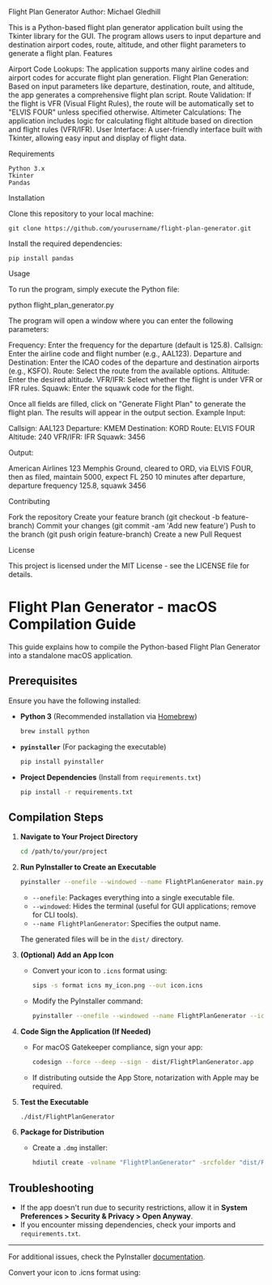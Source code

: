 Flight Plan Generator
Author: Michael Gledhill

This is a Python-based flight plan generator application built using the Tkinter library for the GUI. The program allows users to input departure and destination airport codes, route, altitude, and other flight parameters to generate a flight plan.
Features

Airport Code Lookups: The application supports many airline codes and airport codes for accurate flight plan generation.
Flight Plan Generation: Based on input parameters like departure, destination, route, and altitude, the app generates a comprehensive flight plan script.
Route Validation: If the flight is VFR (Visual Flight Rules), the route will be automatically set to "ELVIS FOUR" unless specified otherwise.
Altimeter Calculations: The application includes logic for calculating flight altitude based on direction and flight rules (VFR/IFR).
User Interface: A user-friendly interface built with Tkinter, allowing easy input and display of flight data.

Requirements

    Python 3.x
    Tkinter
    Pandas

Installation

Clone this repository to your local machine:

    git clone https://github.com/yourusername/flight-plan-generator.git

Install the required dependencies:

    pip install pandas

Usage

To run the program, simply execute the Python file:

python flight_plan_generator.py

The program will open a window where you can enter the following parameters:

Frequency: Enter the frequency for the departure (default is 125.8).
Callsign: Enter the airline code and flight number (e.g., AAL123).
Departure and Destination: Enter the ICAO codes of the departure and destination airports (e.g., KSFO). 
Route: Select the route from the available options.
Altitude: Enter the desired altitude.
VFR/IFR: Select whether the flight is under VFR or IFR rules.
Squawk: Enter the squawk code for the flight.

Once all fields are filled, click on "Generate Flight Plan" to generate the flight plan. The results will appear in the output section.
Example
Input:

Callsign: AAL123
Departure: KMEM
Destination: KORD
Route: ELVIS FOUR
Altitude: 240
VFR/IFR: IFR
Squawk: 3456

Output:

American Airlines 123 Memphis Ground, cleared to ORD, via ELVIS FOUR,
then as filed, maintain 5000, expect FL 250 10 minutes after departure,
departure frequency 125.8, squawk 3456

Contributing

Fork the repository
Create your feature branch (git checkout -b feature-branch)
Commit your changes (git commit -am 'Add new feature')
Push to the branch (git push origin feature-branch)
Create a new Pull Request

License

This project is licensed under the MIT License - see the LICENSE file for details.




# Flight Plan Generator - macOS Compilation Guide

This guide explains how to compile the Python-based Flight Plan Generator into a standalone macOS application.

## Prerequisites
Ensure you have the following installed:

- **Python 3** (Recommended installation via [Homebrew](https://brew.sh/))  
  ```sh
  brew install python
  ```
- **`pyinstaller`** (For packaging the executable)  
  ```sh
  pip install pyinstaller
  ```
- **Project Dependencies** (Install from `requirements.txt`)  
  ```sh
  pip install -r requirements.txt
  ```

## Compilation Steps

1. **Navigate to Your Project Directory**  
   ```sh
   cd /path/to/your/project
   ```

2. **Run PyInstaller to Create an Executable**  
   ```sh
   pyinstaller --onefile --windowed --name FlightPlanGenerator main.py
   ```
   - `--onefile`: Packages everything into a single executable file.  
   - `--windowed`: Hides the terminal (useful for GUI applications; remove for CLI tools).  
   - `--name FlightPlanGenerator`: Specifies the output name.  
   
   The generated files will be in the `dist/` directory.

3. **(Optional) Add an App Icon**  
   - Convert your icon to `.icns` format using:  
     ```sh
     sips -s format icns my_icon.png --out icon.icns
     ```
   - Modify the PyInstaller command:
     ```sh
     pyinstaller --onefile --windowed --name FlightPlanGenerator --icon=icon.icns main.py
     ```

4. **Code Sign the Application (If Needed)**  
   - For macOS Gatekeeper compliance, sign your app:
     ```sh
     codesign --force --deep --sign - dist/FlightPlanGenerator.app
     ```
   - If distributing outside the App Store, notarization with Apple may be required.

5. **Test the Executable**  
   ```sh
   ./dist/FlightPlanGenerator
   ```

6. **Package for Distribution**  
   - Create a `.dmg` installer:
     ```sh
     hdiutil create -volname "FlightPlanGenerator" -srcfolder "dist/FlightPlanGenerator.app" -ov -format UDZO FlightPlanGenerator.dmg
     ```

## Troubleshooting
- If the app doesn't run due to security restrictions, allow it in **System Preferences > Security & Privacy > Open Anyway**.
- If you encounter missing dependencies, check your imports and `requirements.txt`.

---

For additional issues, check the PyInstaller [documentation](https://pyinstaller.org/).

Convert your icon to .icns format using: